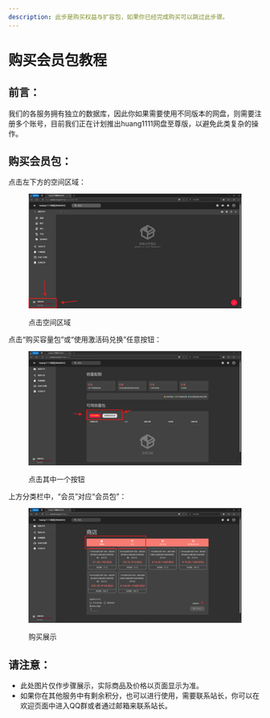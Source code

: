 ```yaml
---
description: 此步是购买权益与扩容包，如果你已经完成购买可以跳过此步骤。
---
```


# 购买会员包教程

## 前言：

我们的各服务拥有独立的数据库，因此你如果需要使用不同版本的网盘，则需要注册多个账号，目前我们正在计划推出huang1111网盘至尊版，以避免此类复杂的操作。



## 购买会员包：

点击左下方的空间区域：

<figure><img src="../../.gitbook/assets/屏幕截图 2025-02-05 234124.png" alt=""><figcaption><p>点击空间区域</p></figcaption></figure>

点击“购买容量包”或“使用激活码兑换”任意按钮：

<figure><img src="../../.gitbook/assets/屏幕截图 2025-02-05 234304.png" alt=""><figcaption><p>点击其中一个按钮</p></figcaption></figure>

上方分类栏中，“会员”对应“会员包”：

<figure><img src="../../.gitbook/assets/屏幕截图 2025-02-05 234350.png" alt=""><figcaption><p>购买展示</p></figcaption></figure>



## 请注意：

* 此处图片仅作步骤展示，实际商品及价格以页面显示为准。
* 如果你在其他服务中有剩余积分，也可以进行使用，需要联系站长，你可以在欢迎页面中进入QQ群或者通过邮箱来联系站长。



